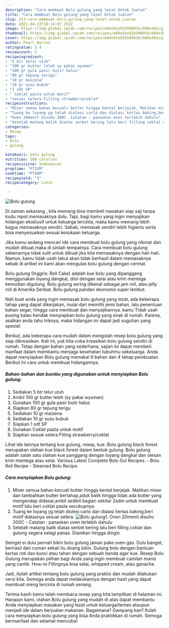 ```yaml
---
description: "Cara membuat Bolu gulung yang lezat Untuk Jualan"
title: "Cara membuat Bolu gulung yang lezat Untuk Jualan"
slug: 213-cara-membuat-bolu-gulung-yang-lezat-untuk-jualan
date: 2021-04-22T18:14:07.252Z
image: https://img-global.cpcdn.com/recipes/e04e91e92b58093b/680x482cq70/bolu-gulung-foto-resep-utama.jpg
thumbnail: https://img-global.cpcdn.com/recipes/e04e91e92b58093b/680x482cq70/bolu-gulung-foto-resep-utama.jpg
cover: https://img-global.cpcdn.com/recipes/e04e91e92b58093b/680x482cq70/bolu-gulung-foto-resep-utama.jpg
author: Pearl Warren
ratingvalue: 3.4
reviewcount: 5
recipeingredient:
- "5 btr telur utuh"
- "100 gr butter leleh sy pakai wysman"
- "100 gr gula pasir butir halus"
- "80 gr tepung terigu"
- "10 gr maizena"
- "10 gr susu bubuk"
- "1 sdt SP"
- " Coklat pasta untuk motif"
- "sesuai selera Filling strawberrycoklat"
recipeinstructions:
- "Mixer semua bahan kecuali butter hingga kental berjejak. Matikan mixer dan tambahkan butter bertahap,aduk balik hingga tidak ada butter yang mengendap didasar,ambil sedikit bagian sekitar 2sdm untuk membuat motif lalu beri coklat pasta secukupnya."
- "Tuang ke loyang yg telah diolesi carlo dan dialasi kertas baking,beri motif diatasnya sesuai selera."
- "Oven 20menit disuhu 200C  Catatan : panaskan oven terlebih dahulu"
- "Setelah matang balik diatas serbet kering lalu beri filling coklat dan gulung segera selagi panas. Diamkan hingga dingin"
categories:
- Resep
tags:
- bolu
- gulung

katakunci: bolu gulung 
nutrition: 168 calories
recipecuisine: Indonesian
preptime: "PT32M"
cooktime: "PT48M"
recipeyield: "3"
recipecategory: Lunch

---
```



![Bolu gulung](https://img-global.cpcdn.com/recipes/e04e91e92b58093b/680x482cq70/bolu-gulung-foto-resep-utama.jpg)

Di zaman  sekarang , kita memang bisa membeli masakan siap saji tanpa kudu repot memasaknya dulu. Tapi, bagi kamu yang ingin menyajikan hidangan eksklusif untuk keluarga tercinta, maka kamu memang lebih bagus memasaknya sendiri. Sebab, memasak sendiri lebih higienis serta bisa menyesuaikan sesuai kesukaan keluarga.

Jika kamu sedang mencari ide cara membuat bolu gulung yang nikmat dan mudah dibuat,maka di sinilah tempatnya. Cara membuat bolu gulung  sebenarnya tidak sulit untuk dibuat jika kita memasaknya dengan hati-hati. Namun, kamu tidak usah takut akan tidak berhasil dalam memasaknya 
sebab di artikel ini kami akan mengulas bolu gulung dengan cermat.  

Bolu gulung (Inggris: Roll Cake) adalah kue bolu yang dipanggang menggunakan loyang dangkal, diisi dengan selai atau krim mentega kemudian digulung. Bolu gulung sering dikenal sebagai jam roll, atau jelly roll di Amerika Serikat. Bolu gulung pandan ekonomis super lembut.

Nah buat anda yang ingin memasak bolu gulung yang lezat, ada beberapa tahap yang dapat dikerjakan, mulai dari memilih jenis bahan, lalu penentuan bahan segar, hingga cara membuat dan menyajikannya. kamu Tidak usah pusing kalau hendak menyiapkan bolu gulung yang enak di rumah. Karena, asalkan anda  tahu triknya, maka hidangan ini dapat jadi suguhan yang spesial.

Berikut, ada beberapa cara mudah dalam mengolah resep bolu gulung yang siap dikreasikan. Kali ini, yuk kita coba kreasikan bolu gulung sendiri di rumah. Tetap dengan bahan yang sederhana, sajian ini dapat memberi manfaat dalam membantu menjaga kesehatan tubuhmu sekeluarga. Anda dapat menyiapkan Bolu gulung memakai 9 bahan dan 4 tahap pembuatan. Berikut ini cara untuk membuat hidangannya.

<!--inarticleads1-->

##### Bahan-bahan dan bumbu yang digunakan untuk menyiapkan Bolu gulung:

1. Sediakan 5 btr telur utuh
1. Ambil 100 gr butter leleh (sy pakai wysman)
1. Gunakan 100 gr gula pasir butir halus
1. Siapkan 80 gr tepung terigu
1. Sediakan 10 gr maizena
1. Sediakan 10 gr susu bubuk
1. Siapkan 1 sdt SP
1. Gunakan  Coklat pasta untuk motif
1. Siapkan sesuai selera Filling strawberry/coklat


Lihat ide lainnya tentang kue gulung, resep, kue. Bolu gulung black forest merupakan olahan kue black forest dalam bentuk gulung. Bolu gulung adalah salah satu olahan kue panggang dengan loyang dangkal dan olesan krim mentega atau selai. Various Latest Complete Bolu Gul Recipes. - Bolu Roll Recipe - Steamed Bolu Recipe. 

<!--inarticleads2-->

##### Cara menyiapkan Bolu gulung:

1. Mixer semua bahan kecuali butter hingga kental berjejak. Matikan mixer dan tambahkan butter bertahap,aduk balik hingga tidak ada butter yang mengendap didasar,ambil sedikit bagian sekitar 2sdm untuk membuat motif lalu beri coklat pasta secukupnya.
1. Tuang ke loyang yg telah diolesi carlo dan dialasi kertas baking,beri motif diatasnya sesuai selera.
<img src="https://img-global.cpcdn.com/steps/b8c467079a087d2a/160x128cq70/bolu-gulung-langkah-memasak-2-foto.jpg" alt="Bolu gulung">1. Oven 20menit disuhu 200C  - Catatan : panaskan oven terlebih dahulu
1. Setelah matang balik diatas serbet kering lalu beri filling coklat dan gulung segera selagi panas. Diamkan hingga dingin


Seinget ei dulu pernah bikin bolu gulung jaman pake oven gas. Dulu banget, berhasil dan cuman sekali itu doang bikin. Gulung bolu dengan bantuan kertas roti dan kunci atau tahan dengan sebuah benda agar kue. Resep Bolu Gulung merupakan pilihan bagi Anda yang ingin membuat camilan manis yang cantik. How-to Fillingnya bisa selai, whipped cream, atau ganache. 

Jadi, itulah artikel tentang  bolu gulung  yang praktis dan mudah dilakukan versi kita. Semoga anda dapat melakukannya dengan hasil yang dapat membuat oreng tercinta di rumah senang. 

Terima kasih kamu telah membaca resep yang kita tampilkan di halaman ini. Harapan kami, olahan  Bolu gulung yang mudah di atas dapat membantu Anda menyiapkan masakan yang lezat untuk keluarga/teman ataupun menjadi ide dalam berjualan makanan. Bagaimana? Gampang kan? Itulah cara menyiapkan bolu gulung yang bisa Anda praktikkan di rumah. Semoga bermanfaat dan selamat mencoba!

